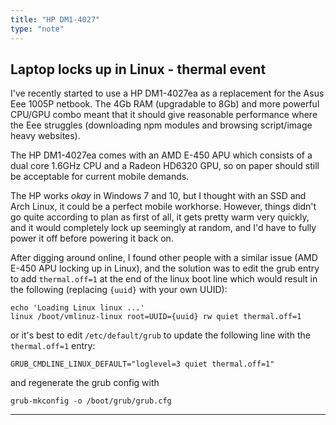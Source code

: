 ```yaml
---
title: "HP DM1-4027"
type: "note"
---
```


## Laptop locks up in Linux - thermal event

I've recently started to use a HP DM1-4027ea as a replacement for the Asus Eee 1005P netbook. The 4Gb RAM (upgradable to 8Gb) and more powerful CPU/GPU combo meant that it should give reasonable performance where the Eee struggles (downloading npm modules and browsing script/image heavy websites).

The HP DM1-4027ea comes with an AMD E-450 APU which consists of a dual core 1.6GHz CPU and a Radeon HD6320 GPU, so on paper should still be acceptable for current mobile demands.

The HP works _okay_ in Windows 7 and 10, but I thought with an SSD and Arch Linux, it could be a perfect mobile workhorse. However, things didn't go quite according to plan as first of all, it gets pretty warm very quickly, and it would completely lock up seemingly at random, and I'd have to fully power it off before powering it back on.

After digging around online, I found other people with a similar issue (AMD E-450 APU locking up in Linux), and the solution was to edit the grub entry to add `thermal.off=1` at the end of the linux boot line which would result in the following (replacing `{uuid}` with your own UUID):

```
echo 'Loading Linux linux ...'
linux /boot/vmlinuz-linux root=UUID={uuid} rw quiet thermal.off=1
```

or it's best to edit `/etc/default/grub` to update the following line with the `thermal.off=1` entry:

```
GRUB_CMDLINE_LINUX_DEFAULT="loglevel=3 quiet thermal.off=1"
```

and regenerate the grub config with

```
grub-mkconfig -o /boot/grub/grub.cfg
```

-----